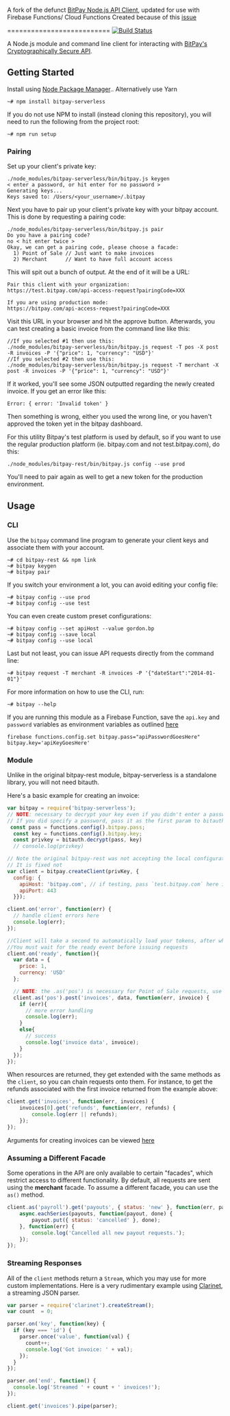 A fork of the defunct [BitPay Node.js API Client](https://github.com/bitpay/node-bitpay-client/), updated for use with Firebase Functions/ Cloud Functions
Created because of this [issue](https://github.com/bitpay/node-bitpay-client/issues/87)

==========================
[![Build Status](https://travis-ci.org/evberrypi/bitpay-serverless.svg)](https://travis-ci.org/evberrypi/bitpay-serverless)

A Node.js module and command line client for interacting with
[BitPay's Cryptographically Secure API](https://bitpay.com/api).

## Getting Started

Install using [Node Package Manager](https://www.npmjs.org/).. Alternatively use Yarn
```
~# npm install bitpay-serverless

```


If you do not use NPM to install (instead cloning this repository), you will
need to run the following from the project root:

```
~# npm run setup
```

### Pairing

Set up your client's private key:

```
./node_modules/bitpay-serverless/bin/bitpay.js keygen
< enter a password, or hit enter for no password >
Generating keys...
Keys saved to: /Users/<your_username>/.bitpay
```
Next you have to pair up your client's private key with your bitpay account. This is done by requesting a pairing code:

```
./node_modules/bitpay-serverless/bin/bitpay.js pair
Do you have a pairing code?
no < hit enter twice >
Okay, we can get a pairing code, please choose a facade:
  1) Point of Sale // Just want to make invoices
  2) Merchant      // Want to have full account access
```
This will spit out a bunch of output. At the end of it will be a URL:
```
Pair this client with your organization:
https://test.bitpay.com/api-access-request?pairingCode=XXX

If you are using production mode:
https://bitpay.com/api-access-request?pairingCode=XXX

```
Visit this URL in your browser and hit the approve button. Afterwards, you can test creating a basic invoice from the command line like this:

```
//If you selected #1 then use this:
./node_modules/bitpay-serverless/bin/bitpay.js request -T pos -X post -R invoices -P '{"price": 1, "currency": "USD"}'
//If you selected #2 then use this:
./node_modules/bitpay-serverless/bin/bitpay.js request -T merchant -X post -R invoices -P '{"price": 1, "currency": "USD"}'
```
If it worked, you'll see some JSON outputted regarding the newly created invoice. If you get an error like this:
```
Error: { error: 'Invalid token' }
```
Then something is wrong, either you used the wrong line, or you haven't approved the token yet in the bitpay dashboard.


For this utility Bitpay's test platform is used by default, so if you want to use the regular production platform (ie. bitpay.com and not test.bitpay.com), do this:
```
./node_modules/bitpay-rest/bin/bitpay.js config --use prod
```
You'll need to pair again as well to get a new token for the production environment.


## Usage

### CLI

Use the `bitpay` command line program to generate your client keys and
associate them with your account.

```
~# cd bitpay-rest && npm link
~# bitpay keygen
~# bitpay pair
```

If you switch your environment a lot, you can avoid editing your config file:

```
~# bitpay config --use prod
~# bitpay config --use test
```

You can even create custom preset configurations:

```
~# bitpay config --set apiHost --value gordon.bp
~# bitpay config --save local
~# bitpay config --use local
```

Last but not least, you can issue API requests directly from the command line:

```
~# bitpay request -T merchant -R invoices -P '{"dateStart":"2014-01-01"}'
```

For more information on how to use the CLI, run:

```
~# bitpay --help
```

If you are running this module as a Firebase Function, save the `api.key` and  `password` variables as environment variables as outlined [here](https://firebase.google.com/docs/functions/config-env)


```
firebase functions.config.set bitpay.pass="apiPasswordGoesHere" bitpay.key='apiKeyGoesHere'
```
### Module

Unlike in the original bitpay-rest module, bitpay-serverless is a standalone library, you will not need bitauth.


Here's a basic example for creating an invoice:
```js
var bitpay = require('bitpay-serverless');
// NOTE: necessary to decrypt your key even if you didn't enter a password when you generated it.
// If you did specify a password, pass it as the first param to bitauth.decrypt()
 const pass = functions.config().bitpay.pass; 
  const key = functions.config().bitpay.key;  
  const privkey = bitauth.decrypt(pass, key)
  // console.log(privkey)

// Note the original bitpay-rest was not accepting the local configuration file so it would not work on Firebase. 
// It is fixed not
var client = bitpay.createClient(privKey, {
  config: {
    apiHost: 'bitpay.com', // if testing, pass `test.bitpay.com` here instead
    apiPort: 443
  }});

client.on('error', function(err) {
  // handle client errors here
  console.log(err);
});

//Client will take a second to automatically load your tokens, after which it will emit this ready event
//You must wait for the ready event before issuing requests
client.on('ready', function(){
  var data = {
    price: 1,
    currency: 'USD'
  };

  // NOTE: the .as('pos') is necessary for Point of Sale requests, use as('merchant') if you have a merchant token instead
  client.as('pos').post('invoices', data, function(err, invoice) {
    if (err){
      // more error handling
      console.log(err);
    }
    else{
      // success
      console.log('invoice data', invoice);
    }
  });
});

```

When resources are returned, they get extended with the same methods as the
`client`, so you can chain requests onto them. For instance, to get the refunds
associated with the first invoice returned from the example above:

```js
client.get('invoices', function(err, invoices) {
    invoices[0].get('refunds', function(err, refunds) {
        console.log(err || refunds);
    });
});
```

Arguments for creating invoices can be viewed [here](https://bitpay.com/api#resource-Invoices)

### Assuming a Different Facade

Some operations in the API are only available to certain "facades", which
restrict access to different functionality. By default, all requests are sent
using the **merchant** facade. To assume a different facade, you can use the
`as()` method.

```js
client.as('payroll').get('payouts', { status: 'new' }, function(err, payouts) {
    async.eachSeries(payouts, function(payout, done) {
        payout.put({ status: 'cancelled' }, done);
    }, function(err) {
        console.log('Cancelled all new payout requests.');
    });
});
```

### Streaming Responses

All of the `client` methods return a `Stream`, which you may use for more
custom implementations. Here is a very rudimentary example using
[Clarinet](https://github.com/dscape/clarinet), a streaming JSON parser.

```js
var parser = require('clarinet').createStream();
var count  = 0;

parser.on('key', function(key) {
  if (key === 'id') {
    parser.once('value', function(val) {
      count++;
      console.log('Got invoice: ' + val);
    });
  }
});

parser.on('end', function() {
  console.log('Streamed ' + count + ' invoices!');
});

client.get('invoices').pipe(parser);
```
